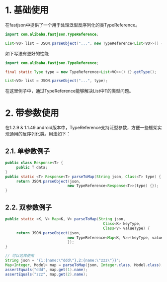 # 1. 基础使用
在fastjson中提供了一个用于处理泛型反序列化的类TypeReference。

```java
import com.alibaba.fastjson.TypeReference;

List<VO> list = JSON.parseObject("...", new TypeReference<List<VO>>() {});
```

如下写法有更好的性能
```java
import com.alibaba.fastjson.TypeReference;

final static Type type = new TypeReference<List<VO>>() {}.getType();

List<VO> list = JSON.parseObject("...", type);
```


在这里例子中，通过TypeReference能够解决List<T>中T的类型问题。

# 2. 带参数使用
在1.2.9 & 1.1.49.android版本中，TypeReference支持泛型参数，方便一些框架实现通用的反序列化类。用法如下：

## 2.1. 单参数例子
```java
public class Response<T> {
     public T data;
}
public static <T> Response<T> parseToMap(String json, Class<T> type) {
     return JSON.parseObject(json, 
                            new TypeReference<Response<T>>(type) {});
}
```

## 2.2. 双参数例子
```java
public static <K, V> Map<K, V> parseToMap(String json, 
                                            Class<K> keyType, 
                                            Class<V> valueType) {
     return JSON.parseObject(json, 
                            new TypeReference<Map<K, V>>(keyType, valueType) {
                            });
}

// 可以这样使用
String json = "{1:{name:\"ddd\"},2:{name:\"zzz\"}}";
Map<Integer, Model> map = parseToMap(json, Integer.class, Model.class);
assertEquals("ddd", map.get(1).name);
assertEquals("zzz", map.get(2).name);
```
